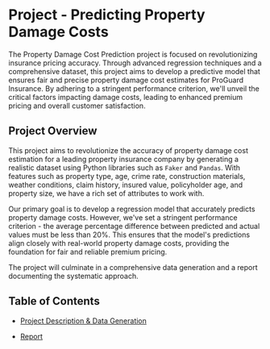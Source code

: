# Project - Predicting Property Damage Costs

The Property Damage Cost Prediction project is focused on revolutionizing insurance pricing accuracy. Through advanced regression techniques and a comprehensive dataset, this project aims to develop a predictive model that ensures fair and precise property damage cost estimates for ProGuard Insurance. By adhering to a stringent performance criterion, we'll unveil the critical factors impacting damage costs, leading to enhanced premium pricing and overall customer satisfaction.

## Project Overview

This project aims to revolutionize the accuracy of property damage cost estimation for a leading property insurance company by generating a realistic dataset using Python libraries such as `Faker` and `Pandas`. With features such as property type, age, crime rate, construction materials, weather conditions, claim history, insured value, policyholder age, and property size, we have a rich set of attributes to work with.

Our primary goal is to develop a regression model that accurately predicts property damage costs. However, we've set a stringent performance criterion - the average percentage difference between predicted and actual values must be less than 20%. This ensures that the model's predictions align closely with real-world property damage costs, providing the foundation for fair and reliable premium pricing.

The project will culminate in a comprehensive data generation and a report documenting the systematic approach.

## Table of Contents

- [Project Description & Data Generation](https://github.com/helenachen03/Predicting-Property-Damage-Costs/blob/main/Project_Data.ipynb)

- [Report](https://github.com/helenachen03/Predicting-Property-Damage-Costs/blob/main/Report.ipynb)
